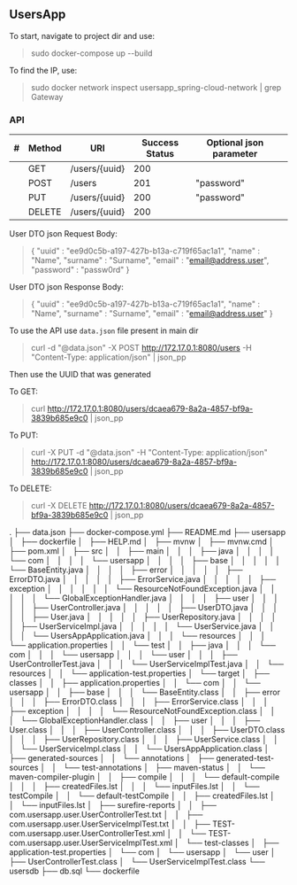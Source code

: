 ## UsersApp

To start, navigate to project dir and use:

> sudo docker-compose up --build


To find the IP, use:

> sudo docker network inspect  usersapp_spring-cloud-network | grep Gateway

### API

| # | Method | URI           | Success Status  | Optional json parameter  |   |
|---|--------|---------------|-----------------|--------------------------|---|
|   | GET    | /users/{uuid} | 200             |                          |   |
|   | POST   | /users        | 201             | "password"               |   |
|   | PUT    | /users/{uuid} | 200             | "password"               |   |
|   | DELETE | /users/{uuid} | 200             |                          |   |

User DTO json Request Body:

>{
>   "uuid" : "ee9d0c5b-a197-427b-b13a-c719f65ac1a1",
>   "name" : "Name",
>   "surname" : "Surname",
>   "email" : "email@address.user",
>   "password" : "passw0rd"
>}

User DTO json Response Body:

>{
>   "uuid" : "ee9d0c5b-a197-427b-b13a-c719f65ac1a1",
>   "name" : "Name",
>   "surname" : "Surname",
>   "email" : "email@address.user"
>}

To use the API use `data.json` file present in main dir

> curl -d "@data.json" -X POST http://172.17.0.1:8080/users -H "Content-Type: application/json" | json_pp

Then use the UUID that was generated

To GET:

> curl http://172.17.0.1:8080/users/dcaea679-8a2a-4857-bf9a-3839b685e9c0  | json_pp

To PUT:

> curl -X PUT -d "@data.json" -H "Content-Type: application/json" http://172.17.0.1:8080/users/dcaea679-8a2a-4857-bf9a-3839b685e9c0  | json_pp

To DELETE:

> curl -X DELETE http://172.17.0.1:8080/users/dcaea679-8a2a-4857-bf9a-3839b685e9c0  | json_pp


.
├── data.json
├── docker-compose.yml
├── README.md
├── usersapp
│   ├── dockerfile
│   ├── HELP.md
│   ├── mvnw
│   ├── mvnw.cmd
│   ├── pom.xml
│   ├── src
│   │   ├── main
│   │   │   ├── java
│   │   │   │   └── com
│   │   │   │       └── usersapp
│   │   │   │           ├── base
│   │   │   │           │   └── BaseEntity.java
│   │   │   │           ├── error
│   │   │   │           │   ├── ErrorDTO.java
│   │   │   │           │   ├── ErrorService.java
│   │   │   │           │   ├── exception
│   │   │   │           │   │   └── ResourceNotFoundException.java
│   │   │   │           │   └── GlobalExceptionHandler.java
│   │   │   │           ├── user
│   │   │   │           │   ├── UserController.java
│   │   │   │           │   ├── UserDTO.java
│   │   │   │           │   ├── User.java
│   │   │   │           │   ├── UserRepository.java
│   │   │   │           │   ├── UserServiceImpl.java
│   │   │   │           │   └── UserService.java
│   │   │   │           └── UsersAppApplication.java
│   │   │   └── resources
│   │   │       └── application.properties
│   │   └── test
│   │       ├── java
│   │       │   └── com
│   │       │       └── usersapp
│   │       │           └── user
│   │       │               ├── UserControllerTest.java
│   │       │               └── UserServiceImplTest.java
│   │       └── resources
│   │           └── application-test.properties
│   └── target
│       ├── classes
│       │   ├── application.properties
│       │   └── com
│       │       └── usersapp
│       │           ├── base
│       │           │   └── BaseEntity.class
│       │           ├── error
│       │           │   ├── ErrorDTO.class
│       │           │   ├── ErrorService.class
│       │           │   ├── exception
│       │           │   │   └── ResourceNotFoundException.class
│       │           │   └── GlobalExceptionHandler.class
│       │           ├── user
│       │           │   ├── User.class
│       │           │   ├── UserController.class
│       │           │   ├── UserDTO.class
│       │           │   ├── UserRepository.class
│       │           │   ├── UserService.class
│       │           │   └── UserServiceImpl.class
│       │           └── UsersAppApplication.class
│       ├── generated-sources
│       │   └── annotations
│       ├── generated-test-sources
│       │   └── test-annotations
│       ├── maven-status
│       │   └── maven-compiler-plugin
│       │       ├── compile
│       │       │   └── default-compile
│       │       │       ├── createdFiles.lst
│       │       │       └── inputFiles.lst
│       │       └── testCompile
│       │           └── default-testCompile
│       │               ├── createdFiles.lst
│       │               └── inputFiles.lst
│       ├── surefire-reports
│       │   ├── com.usersapp.user.UserControllerTest.txt
│       │   ├── com.usersapp.user.UserServiceImplTest.txt
│       │   ├── TEST-com.usersapp.user.UserControllerTest.xml
│       │   └── TEST-com.usersapp.user.UserServiceImplTest.xml
│       └── test-classes
│           ├── application-test.properties
│           └── com
│               └── usersapp
│                   └── user
│                       ├── UserControllerTest.class
│                       └── UserServiceImplTest.class
└── usersdb
    ├── db.sql
    └── dockerfile
